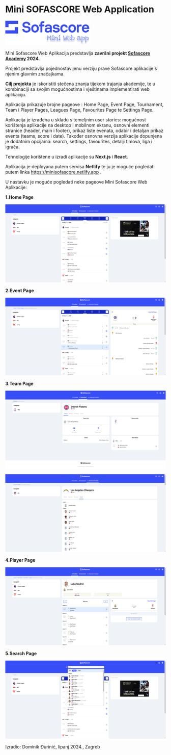 # Mini SOFASCORE Web Application

![logo](https://github.com/dominikDjurinic/Sofascore-Academy-Frontend/blob/project/PROJEKT-zavrsni/mini-Sofascore-app/public/images/miniSofascoreLogo.png)

Mini Sofascore Web Aplikacija predstavlja **završni projekt [Sofascore Academy](https://corporate.sofascore.com/hr/sofascore-academy) 2024**. 

Projekt predstavlja pojednostavljenu verziju prave Sofascore aplikacije s njenim glavnim značajkama.

**Cilj projekta** je iskoristiti stečena znanja tijekom trajanja akademije, te u kombinaciji sa svojim mogućnostima i vještinama implementirati web aplikaciju.

Aplikacija prikazuje brojne pageove : Home Page, Event Page, Tournament, Team i Player Pages, Leagues Page, Favourites Page te Settings Page.

Aplikacija je izrađena u skladu s temeljnim user stories: mogućnost korištenja aplikacije na desktop i mobilnom ekranu, osnovni elementi stranice (header, main i footer), prikaz liste evenata, odabir i detaljan prikaz eventa (teams, score i date).
Također osnovna verzija aplikacije dopunjena je dodatnim opcijama: search, settings, favourites, detalji timova, liga i igrača.

Tehnologije korištene u izradi aplikacije su **Next.js** i **React**.

Aplikacija je deployana putem servisa **Netlify** te ju je moguće pogledati putem linka https://minisofascore.netlify.app .

U nastavku je moguće pogledati neke pageove Mini Sofascore Web Aplikacije:

**1.Home Page**

![logo](https://github.com/dominikDjurinic/Sofascore-Academy-Frontend/blob/project/PROJEKT-zavrsni/mini-Sofascore-app/public/images/homePage.png)

**2.Event Page**

![logo](https://github.com/dominikDjurinic/Sofascore-Academy-Frontend/blob/project/PROJEKT-zavrsni/mini-Sofascore-app/public/images/eventPage.png)

**3.Team Page**

![logo](https://github.com/dominikDjurinic/Sofascore-Academy-Frontend/blob/project/PROJEKT-zavrsni/mini-Sofascore-app/public/images/teamPage1.png)

![logo](https://github.com/dominikDjurinic/Sofascore-Academy-Frontend/blob/project/PROJEKT-zavrsni/mini-Sofascore-app/public/images/teamPage2.png)

**4.Player Page**

![logo](https://github.com/dominikDjurinic/Sofascore-Academy-Frontend/blob/project/PROJEKT-zavrsni/mini-Sofascore-app/public/images/playerPage.png)

**5.Search Page**

![logo](https://github.com/dominikDjurinic/Sofascore-Academy-Frontend/blob/project/PROJEKT-zavrsni/mini-Sofascore-app/public/images/searchPage.png)

Izradio: Dominik Đurinić, lipanj 2024., Zagreb
